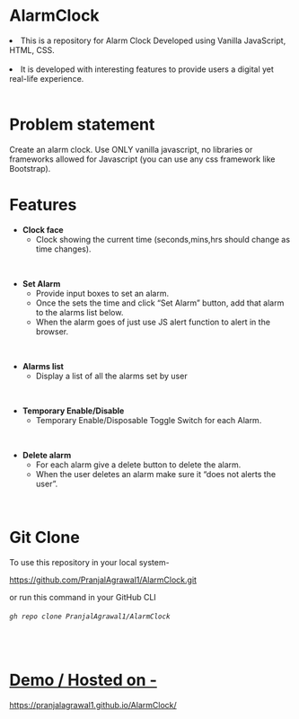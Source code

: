 # AlarmClock

<li>This is a repository for Alarm Clock Developed using Vanilla JavaScript, HTML, CSS.</li>
<br>
<li> It is developed with interesting features to provide users a digital yet real-life experience.</li>
<br>


# Problem statement
Create an alarm clock. Use ONLY vanilla javascript, no libraries or frameworks allowed for Javascript (you can use any css framework like Bootstrap).
<br>


# Features

- <b>Clock face</b>
   - Clock showing the current time (seconds,mins,hrs should change as time changes).
<br>
  

- <b>Set Alarm</b> 
  - Provide input boxes to set an alarm.
  - Once the sets the time and click “Set Alarm” button, add that alarm to the alarms list below.
  - When the alarm goes of just use JS alert function to alert in the browser.
<br>
 

- <b>Alarms list</b> 
  - Display a list of all the alarms set by user
<br>
  
  
- <b> Temporary Enable/Disable </b>
  - Temporary Enable/Disposable Toggle Switch for each Alarm.
<br>
 
 
- <b>Delete alarm</b> 
  - For each alarm give a delete button to delete the alarm.
  - When the user deletes an alarm make sure it “does not alerts the user”.
<br>


# Git Clone
To use this repository in your local system-

<a href="https://github.com/PranjalAgrawal1/AlarmClock.git">https://github.com/PranjalAgrawal1/AlarmClock.git </a>

or run this command in your GitHub CLI

###### `gh repo clone PranjalAgrawal1/AlarmClock`
<br>



# <a href = "https://pranjalagrawal1.github.io/AlarmClock"> Demo / Hosted on - </a>
https://pranjalagrawal1.github.io/AlarmClock/

